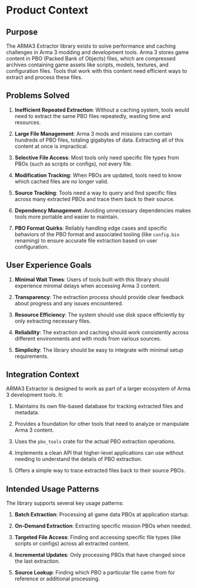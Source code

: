 # Product Context

## Purpose

The ARMA3 Extractor library exists to solve performance and caching challenges in Arma 3 modding and development tools. Arma 3 stores game content in PBO (Packed Bank of Objects) files, which are compressed archives containing game assets like scripts, models, textures, and configuration files. Tools that work with this content need efficient ways to extract and process these files.

## Problems Solved

1. **Inefficient Repeated Extraction**: Without a caching system, tools would need to extract the same PBO files repeatedly, wasting time and resources.

2. **Large File Management**: Arma 3 mods and missions can contain hundreds of PBO files, totaling gigabytes of data. Extracting all of this content at once is impractical.

3. **Selective File Access**: Most tools only need specific file types from PBOs (such as scripts or configs), not every file.

4. **Modification Tracking**: When PBOs are updated, tools need to know which cached files are no longer valid.

5. **Source Tracking**: Tools need a way to query and find specific files across many extracted PBOs and trace them back to their source.

6. **Dependency Management**: Avoiding unnecessary dependencies makes tools more portable and easier to maintain.

7. **PBO Format Quirks**: Reliably handling edge cases and specific behaviors of the PBO format and associated tooling (like `config.bin` renaming) to ensure accurate file extraction based on user configuration.

## User Experience Goals

1. **Minimal Wait Times**: Users of tools built with this library should experience minimal delays when accessing Arma 3 content.

2. **Transparency**: The extraction process should provide clear feedback about progress and any issues encountered.

3. **Resource Efficiency**: The system should use disk space efficiently by only extracting necessary files.

4. **Reliability**: The extraction and caching should work consistently across different environments and with mods from various sources.

5. **Simplicity**: The library should be easy to integrate with minimal setup requirements.

## Integration Context

ARMA3 Extractor is designed to work as part of a larger ecosystem of Arma 3 development tools. It:

1. Maintains its own file-based database for tracking extracted files and metadata.

2. Provides a foundation for other tools that need to analyze or manipulate Arma 3 content.

3. Uses the `pbo_tools` crate for the actual PBO extraction operations.

4. Implements a clean API that higher-level applications can use without needing to understand the details of PBO extraction.

5. Offers a simple way to trace extracted files back to their source PBOs.

## Intended Usage Patterns

The library supports several key usage patterns:

1. **Batch Extraction**: Processing all game data PBOs at application startup.

2. **On-Demand Extraction**: Extracting specific mission PBOs when needed.

3. **Targeted File Access**: Finding and accessing specific file types (like scripts or configs) across all extracted content.

4. **Incremental Updates**: Only processing PBOs that have changed since the last extraction.

5. **Source Lookup**: Finding which PBO a particular file came from for reference or additional processing. 